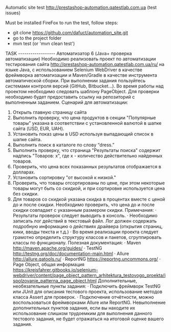 Automatic site test http://prestashop-automation.qatestlab.com.ua (test issues)

Must be installed FireFox
to run the test, follow steps: 
- git clone https://github.com/dafuct/automation_site.git
- go to the project folder
- mvn test (or 'mvn clean test')


TASK ------------------
Автоматизатор 6 (Java+ проверка автоматизации)
Необходимо реализовать проект по автоматизации тестирования сайта http://prestashop-automation.qatestlab.com.ua/ru/ на языке Java, с использованием Selenium WebDriver в качестве фреймворка автоматизации и Maven/Gradle в качестве инструмента автоматической сборки.
При выполнении задания пользуйтесь системами контроля версий (GitHub, Bitbucket…). Во время работы над проектом необходимо следовать шаблону PageObject.
Для проверки необходимо будет предоставить ссылку на репозиторий с выполненным заданием.
Сценарий для автоматизации:
1.    Открыть главную страницу сайта
2.    Выполнить проверку, что цена продуктов в секции "Популярные товары" указана в соответствии с установленной валютой в шапке сайта (USD, EUR, UAH).
3.    Установить показ цены в USD используя выпадающий список в шапке сайта.
4.    Выполнить поиск в каталоге по слову “dress.”
5.    Выполнить проверку, что страница "Результаты поиска" содержит надпись "Товаров: x", где x - количество действительно найденных товаров.
6.    Проверить, что цена всех показанных результатов отображается в долларах.
7.    Установить сортировку "от высокой к низкой."
8.    Проверить, что товары отсортированы по цене, при этом некоторые товары могут быть со скидкой, и при сортировке используется цена без скидки.
9.   Для товаров со скидкой указана скидка в процентах вместе с ценой до и после скидки. Необходимо проверить, что цена до и после скидки совпадает с указанным размером скидки.
Примечания:
·         Результаты проверок следует выводить в консоль.
·         Необходимо записать лог действий в текстовый файл. Лог должен содержать подробную информацию о действиях драйвера (открытия страниц, кики, вводы текста и т.д.)
·         Во время реализации проекта следует грамотно определить структуру классов и пакетов, сгруппировать классы по функционалу.
Полезная документация:
·         Maven http://maven.apache.org/guides/
·         TestNG http://testng.org/doc/documentation-main.html
·         Allure http://allure.qatools.ru/
·         ReportNG https://reportng.uncommons.org/
·         Page Object, общая информация  https://kreisfahrer.gitbooks.io/selenium-webdriver/content/page_object_pattern_arhitektura_testovogo_proekta/ispolzovanie_patterna_page_object.html
Дополнительные, необязательные пункты задания:
·         Подключить фреймворк TestNG или JUnit для описания тестового проекта, использование методов класса Assert для проверок.
·         Подключение отчётности, можно воспользоваться фреймворками Allure или ReportNG. 
Невыполнение дополнительных пунктов задания, если вы находите их использование слишком трудоемким для выполнения данного тестового задания, не будет отражаться на итоговой оценке вашего задания.

